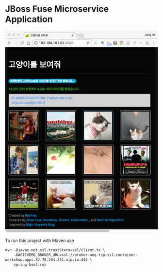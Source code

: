 JBoss Fuse Microservice Application
===

![01-container-workshop-cats.png](../img/01-container-workshop-cats.png)

To run this project with Maven use

    mvn -Djavax.net.ssl.trustStore=ssl/client.ts \
        -DACTIVEMQ_BROKER_URL=ssl://broker-amq-tcp-ssl-container-workshop.apps.52.78.204.231.nip.io:443 \
        spring-boot:run 

